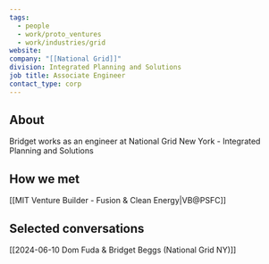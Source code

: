 ```yaml
---
tags:
  - people
  - work/proto_ventures
  - work/industries/grid
website: 
company: "[[National Grid]]"
division: Integrated Planning and Solutions
job title: Associate Engineer
contact_type: corp
---
```

## About
Bridget works as an engineer at National Grid New York - Integrated Planning and Solutions

## How we met
[[MIT Venture Builder - Fusion & Clean Energy|VB@PSFC]]

## Selected conversations
[[2024-06-10 Dom Fuda & Bridget Beggs (National Grid NY)]]